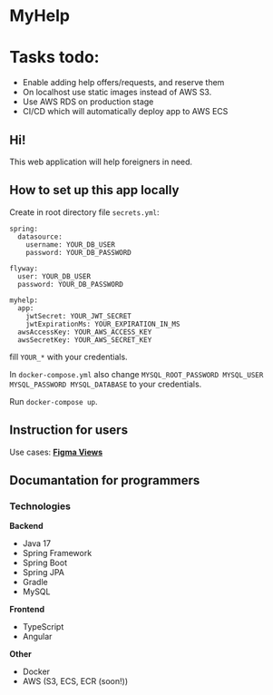 # MyHelp

# Tasks todo:
* Enable adding help offers/requests, and reserve them
* On localhost use static images instead of AWS S3.
* Use AWS RDS on production stage
* CI/CD which will automatically deploy app to AWS ECS

## Hi!
This web application will help foreigners in need.

## How to set up this app locally
Create in root directory file `secrets.yml`:
```
spring:
  datasource:
    username: YOUR_DB_USER
    password: YOUR_DB_PASSWORD

flyway:
  user: YOUR_DB_USER
  password: YOUR_DB_PASSWORD

myhelp:
  app:
    jwtSecret: YOUR_JWT_SECRET
    jwtExpirationMs: YOUR_EXPIRATION_IN_MS
  awsAccessKey: YOUR_AWS_ACCESS_KEY
  awsSecretKey: YOUR_AWS_SECRET_KEY
```
fill `YOUR_*` with your credentials.

In `docker-compose.yml` also change `MYSQL_ROOT_PASSWORD
MYSQL_USER
MYSQL_PASSWORD
MYSQL_DATABASE` to your credentials.

Run `docker-compose up`.
## Instruction for users
Use cases: **[Figma Views](https://www.figma.com/file/4n3T8fkHtGwdw9QgxeiGnW/praca-in%C5%BCynierska?node-id=2%3A51)**


## Documantation for programmers


### Technologies

**Backend**
- Java 17
- Spring Framework
- Spring Boot
- Spring JPA
- Gradle
- MySQL

**Frontend**
- TypeScript
- Angular

**Other**
- Docker
- AWS (S3, ECS, ECR (soon!))
